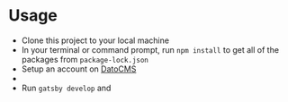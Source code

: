 # Usage

 - Clone this project to your local machine 
 - In your terminal or command prompt, run `npm install` to get all of the packages from `package-lock.json`
 - Setup an account on [DatoCMS](https://www.datocms.com/)
 - 
 - Run `gatsby develop` and 
